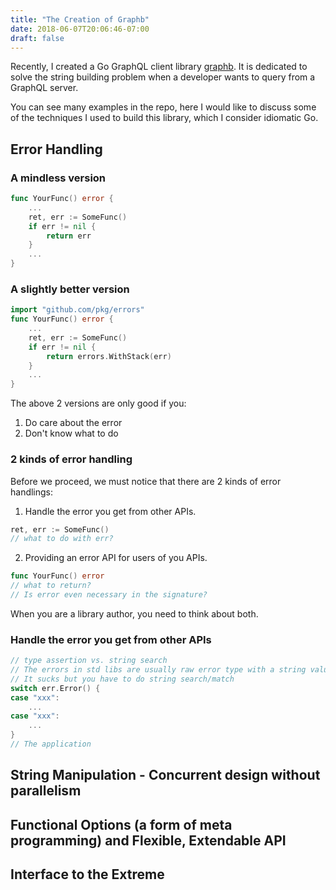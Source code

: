 ```yaml
---
title: "The Creation of Graphb"
date: 2018-06-07T20:06:46-07:00
draft: false
---
```

Recently, I created a Go GraphQL client library [graphb](https://github.com/udacity/graphb). It is dedicated to solve the string building problem when a developer wants to query from a GraphQL server.

You can see many examples in the repo, here I would like to discuss some of the techniques I used to build this library, which I consider idiomatic Go.

## Error Handling
### A mindless version
```go
func YourFunc() error {
    ...
	ret, err := SomeFunc()
    if err != nil {
        return err
    }
    ...
}
```

### A slightly better version
```go
import "github.com/pkg/errors"
func YourFunc() error {
    ...
    ret, err := SomeFunc()
    if err != nil {
        return errors.WithStack(err)
    }
    ...
}
```

The above 2 versions are only good if you:
1. Do care about the error
2. Don't know what to do

### 2 kinds of error handling
Before we proceed, we must notice that there are 2 kinds of error handlings:
1. Handle the error you get from other APIs.
```go
ret, err := SomeFunc()
// what to do with err?
```
2. Providing an error API for users of you APIs.
```go
func YourFunc() error
// what to return?
// Is error even necessary in the signature?
```
When you are a library author, you need to think about both.

### Handle the error you get from other APIs
```go
// type assertion vs. string search
// The errors in std libs are usually raw error type with a string value.
// It sucks but you have to do string search/match
switch err.Error() {
case "xxx":
    ...
case "xxx":
    ...
}
// The application 
```


## String Manipulation - Concurrent design without parallelism

## Functional Options (a form of meta programming) and Flexible, Extendable API

## Interface to the Extreme
